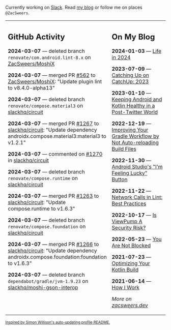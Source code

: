 Currently working on [Slack](https://slack.com/). Read [my blog](https://zacsweers.dev/) or follow me on places `@ZacSweers`.

<table><tr><td valign="top" width="60%">

## GitHub Activity
<!-- githubActivity starts -->
**2024-03-07** — deleted branch `renovate/com.android.lint-8.x` on [ZacSweers/MoshiX](https://github.com/ZacSweers/MoshiX)

**2024-03-07** — merged PR [#562](https://github.com/ZacSweers/MoshiX/pull/562) to [ZacSweers/MoshiX](https://github.com/ZacSweers/MoshiX): "Update plugin lint to v8.4.0-alpha13"

**2024-03-07** — deleted branch `renovate/compose.material3` on [slackhq/circuit](https://github.com/slackhq/circuit)

**2024-03-07** — merged PR [#1267](https://github.com/slackhq/circuit/pull/1267) to [slackhq/circuit](https://github.com/slackhq/circuit): "Update dependency androidx.compose.material3:material3 to v1.2.1"

**2024-03-07** — commented on [#1270](https://github.com/slackhq/circuit/pull/1270#issuecomment-1983842967) in [slackhq/circuit](https://github.com/slackhq/circuit)

**2024-03-07** — deleted branch `renovate/compose.runtime` on [slackhq/circuit](https://github.com/slackhq/circuit)

**2024-03-07** — merged PR [#1263](https://github.com/slackhq/circuit/pull/1263) to [slackhq/circuit](https://github.com/slackhq/circuit): "Update compose.runtime to v1.6.3"

**2024-03-07** — deleted branch `renovate/compose.foundation` on [slackhq/circuit](https://github.com/slackhq/circuit)

**2024-03-07** — merged PR [#1266](https://github.com/slackhq/circuit/pull/1266) to [slackhq/circuit](https://github.com/slackhq/circuit): "Update dependency androidx.compose.foundation:foundation to v1.6.3"

**2024-03-07** — deleted branch `dependabot/gradle/jvm-1.9.23` on [slackhq/moshi-gson-interop](https://github.com/slackhq/moshi-gson-interop)
<!-- githubActivity ends -->
</td><td valign="top" width="40%">

## On My Blog
<!-- blog starts -->
**2024-01-03** — [Life in 2024](https://www.zacsweers.dev/life-in-2024/)

**2023-07-09** — [Catching Up on CatchUp: 2023](https://www.zacsweers.dev/catching-up-on-catchup-2023/)

**2023-01-10** — [Keeping Android and Kotlin Healthy in a Post-Twitter World](https://www.zacsweers.dev/keeping-android-healthy/)

**2022-12-19** — [Improving Your Gradle Workflow by Not Auto-reloading Build Files](https://www.zacsweers.dev/improving-your-workflow-by-not-auto-reloading-build-files/)

**2022-11-30** — [Android Studio's "I'm Feeling Lucky" Button](https://www.zacsweers.dev/android-studios-im-feeling-lucky-button/)

**2022-11-22** — [Network Calls in Lint: Best Practices](https://www.zacsweers.dev/network-calls-in-lint-best-practices/)

**2022-10-17** — [Is ViewPump A Security Risk?](https://www.zacsweers.dev/is-viewpump-a-security-risk/)

**2022-05-23** — [You Are Not Blocked](https://www.zacsweers.dev/you-are-not-blocked/)

**2021-07-23** — [Optimizing Your Kotlin Build](https://www.zacsweers.dev/optimizing-your-kotlin-build/)

**2021-06-14** — [How I Work](https://www.zacsweers.dev/how-i-work/)
<!-- blog ends -->
_More on [zacsweers.dev](https://zacsweers.dev/)_
</td></tr></table>

<sub><a href="https://simonwillison.net/2020/Jul/10/self-updating-profile-readme/">Inspired by Simon Willison's auto-updating profile README.</a></sub>